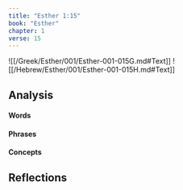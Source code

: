 ```yaml
---
title: "Esther 1:15"
book: "Esther"
chapter: 1
verse: 15
---
```

![[/Greek/Esther/001/Esther-001-015G.md#Text]]
![[/Hebrew/Esther/001/Esther-001-015H.md#Text]]

## Analysis

#### Words

#### Phrases

#### Concepts

## Reflections
